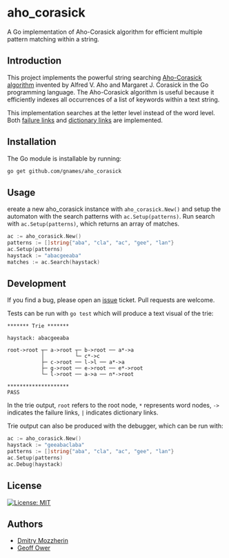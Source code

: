 # aho_corasick

A Go implementation of Aho-Corasick algorithm for efficient multiple pattern
matching within a string.

## Introduction

This project implements the powerful string searching [Aho-Corasick
algorithm](https://dl.acm.org/doi/10.1145/360825.360855) invented by Alfred V.
Aho and Margaret J. Corasick in the Go programming language. The Aho-Corasick
algorithm is useful because it efficiently indexes all occurrences of a list of
keywords within a text string.

This implementation searches at the letter level instead of the word level.
Both [failure links](https://www.youtube.com/watch?v=O7_w001f58c) and
[dictionary links](https://www.youtube.com/watch?v=OFKxWFew_L0) are
implemented.

## Installation

The Go module is installable by running:

```bash
go get github.com/gnames/aho_corasick
```

## Usage

ereate a new aho_corasick instance with `aho_corasick.New()` and setup the
automaton with the search patterns with `ac.Setup(patterns)`. Run search with
`ac.Setup(patterns)`, which returns an array of matches.

```go
ac := aho_corasick.New()
patterns := []string{"aba", "cla", "ac", "gee", "lan"}
ac.Setup(patterns)
haystack := "abacgeeaba"
matches := ac.Search(haystack)

```

## Development

If you find a bug, please open an
[issue](https://github.com/gnames/aho_corasick/issues) ticket. Pull requests
are welcome.

Tests can be run with `go test` which will produce a text visual of the trie:

```text
******* Trie *******

haystack: abacgeeaba

root->root ┬─ a->root ┬─ b->root ── a*->a
           │          └─ c*->c
           ├─ c->root ── l->l ── a*->a
           ├─ g->root ── e->root ── e*->root
           └─ l->root ── a->a ── n*->root

********************
PASS
```

In the trie output, `root` refers to the root node, `*` represents word nodes,
`->` indicates the failure links, `|` indicates dictionary links.


Trie output can also be produced with the debugger, which can be run with:

```go
ac := aho_corasick.New()
haystack := "geeabaclaba"
patterns := []string{"aba", "cla", "ac", "gee", "lan"}
ac.Setup(patterns)
ac.Debug(haystack)
```

## License

[![License: MIT](https://img.shields.io/badge/License-MIT-yellow.svg)](https://opensource.org/licenses/MIT)

## Authors


* [Dmitry Mozzherin]
* [Geoff Ower]

[Dmitry Mozzherin]: https://github.com/dimus
[Geoff Ower]: https://github.com/gdower

